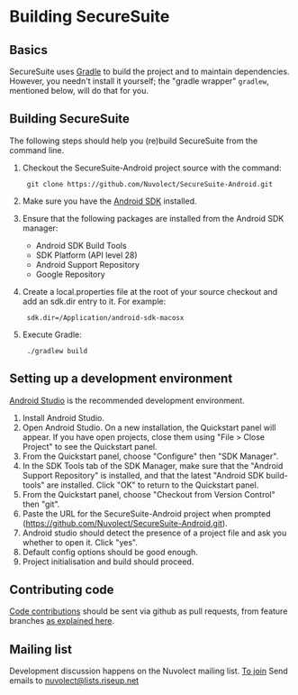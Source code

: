 Building SecureSuite
====================

Basics
------

SecureSuite uses [Gradle](http://gradle.org) to build the project and to maintain
dependencies.  However, you needn't install it yourself; the
"gradle wrapper" `gradlew`, mentioned below, will do that for you.

Building SecureSuite
--------------------

The following steps should help you (re)build SecureSuite from the command line.

1. Checkout the SecureSuite-Android project source with the command:

        git clone https://github.com/Nuvolect/SecureSuite-Android.git

2. Make sure you have the [Android SDK](https://developer.android.com/sdk/index.html) installed.
3. Ensure that the following packages are installed from the Android SDK manager:
    * Android SDK Build Tools
    * SDK Platform (API level 28)
    * Android Support Repository
    * Google Repository
4. Create a local.properties file at the root of your source checkout and add an sdk.dir entry to it.  For example:

        sdk.dir=/Application/android-sdk-macosx

5. Execute Gradle:

        ./gradlew build

Setting up a development environment
------------------------------------

[Android Studio](https://developer.android.com/sdk/installing/studio.html) is the recommended development environment.

1. Install Android Studio.
1. Open Android Studio. On a new installation, the Quickstart panel will appear. If you have open projects, close them using "File > Close Project" to see the Quickstart panel.
1. From the Quickstart panel, choose "Configure" then "SDK Manager".
1. In the SDK Tools tab of the SDK Manager, make sure that the "Android Support Repository" is installed, and that the latest "Android SDK build-tools" are installed. Click "OK" to return to the Quickstart panel.
1. From the Quickstart panel, choose "Checkout from Version Control" then "git".
1. Paste the URL for the SecureSuite-Android project when prompted (https://github.com/Nuvolect/SecureSuite-Android.git).
1. Android studio should detect the presence of a project file and ask you whether to open it. Click "yes".
1. Default config options should be good enough.
1. Project initialisation and build should proceed.

Contributing code
-----------------

[Code contributions](/CONTRIBUTING.md) should be sent via github as pull requests, from feature branches [as explained here](https://help.github.com/articles/using-pull-requests).

Mailing list
------------

Development discussion happens on the Nuvolect mailing list.
[To join](https://lists.riseup.net/www/info/nuvolect)
Send emails to nuvolect@lists.riseup.net
